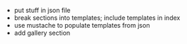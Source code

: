 * put stuff in json file
* break sections into templates; include templates in index
* use mustache to populate templates from json
* add gallery section